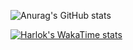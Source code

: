 ![Anurag's GitHub stats](https://github-readme-stats.vercel.app/api?username=UAArthur&theme=github_dark_dimmed&show_icons=true)

[![Harlok's WakaTime stats](https://github-readme-stats.vercel.app/api/wakatime?username=UAArthur)](https://github.com/UAArthur/ServerBackendMod)
